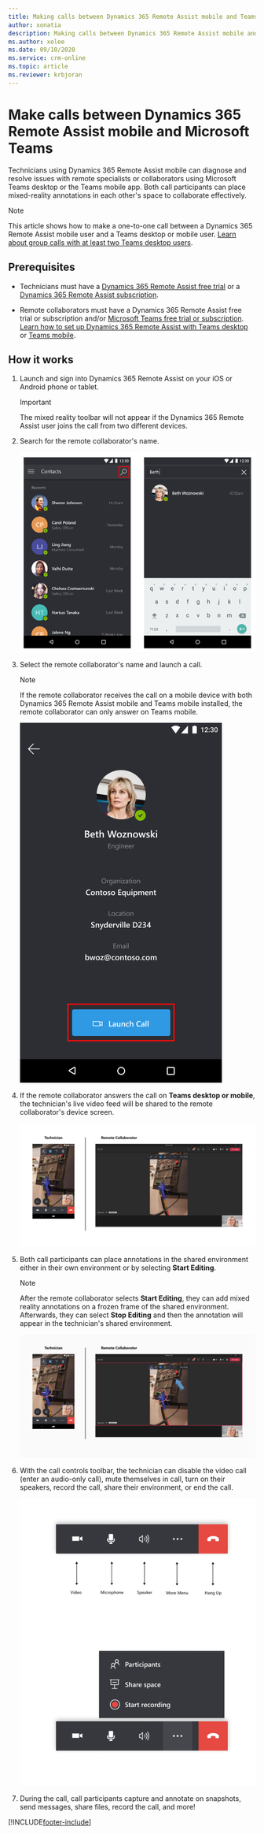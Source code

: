 ```yaml
---
title: Making calls between Dynamics 365 Remote Assist mobile and Teams
author: xonatia
description: Making calls between Dynamics 365 Remote Assist mobile and Teams desktop or mobile 
ms.author: xolee
ms.date: 09/10/2020
ms.service: crm-online
ms.topic: article
ms.reviewer: krbjoran
---
```

# Make calls between Dynamics 365 Remote Assist mobile and Microsoft Teams

Technicians using Dynamics 365 Remote Assist mobile can diagnose and resolve issues with remote specialists or collaborators using Microsoft Teams desktop or the Teams mobile app. Both call participants can place mixed-reality annotations in each other's space to collaborate effectively. 

> [!NOTE]
> This article shows how to make a one-to-one call between a Dynamics 365 Remote Assist mobile user and a Teams desktop or mobile user. [Learn about group calls with at least two Teams desktop users](group-calling.md).

## Prerequisites

- Technicians must have a [Dynamics 365 Remote Assist free trial](../try-remote-assist.md) or a [Dynamics 365 Remote Assist subscription](../buy-remote-assist.md).

- Remote collaborators must have a Dynamics 365 Remote Assist free trial or subscription and/or [Microsoft Teams free trial or subscription](https://www.microsoft.com/microsoft-365/microsoft-teams/group-chat-software). [Learn how to set up Dynamics 365 Remote Assist with Teams desktop](../teams-pc-all.md) or [Teams mobile](../teams-mobile-all.md).

## How it works

1. Launch and sign into Dynamics 365 Remote Assist on your iOS or Android phone or tablet.

    > [!IMPORTANT]
    > The mixed reality toolbar will not appear if the Dynamics 365 Remote Assist user joins the call from two different devices.

2. Search for the remote collaborator's name.

    ![Screenshot of Dynamics 365 Remote Assist mobile, showing the contacts screen and highlighting the search icon.](./media/calls_2.png "Search")

3. Select the remote collaborator's name and launch a call.

    > [!NOTE]
    > If the remote collaborator receives the call on a mobile device with both Dynamics 365 Remote Assist mobile and Teams mobile installed, the remote collaborator can only answer on Teams mobile. 

    ![Screenshot of Dynamics 365 Remote Assist mobile showing the Launch Call button.](./media/calls_3.png)

4. If the remote collaborator answers the call on **Teams desktop or mobile**, the technician's live video feed will be shared to the remote collaborator's device screen.

    ![Screenshot of a Dynamics 365 Remote Assist mobile to Microsoft Teams call.](./media/ram-teams-video.png)

5. Both call participants can place annotations in the shared environment either in their own environment or by selecting **Start Editing**. 

    > [!NOTE] 
    > After the remote collaborator selects **Start Editing**, they can add mixed reality annotations on a frozen frame of the shared environment. Afterwards, they can select **Stop Editing** and then the annotation will appear in the technician's shared environment. 

    ![Side-by-side screenshots of Dynamics 365 Remote Assist mobile and Microsoft Teams, showing annotations appearing in both screens.](./media/ram-teams-remote-collab.png "Place Annotations")

6. With the call controls toolbar, the technician can disable the video call (enter an audio-only call), mute themselves in call, turn on their speakers, record the call, share their environment, or end the call. 

    ![Screenshot of the Dynamics 365 Remote Assist mobile toolbar, pointing at the video toggle icon, the mic toggle icon, the speaker toggle icon, and the end call icon.](./media/call-controls-final.png)

7. During the call, call participants capture and annotate on snapshots, send messages, share files, record the call, and more!

[!INCLUDE[footer-include](../../includes/footer-banner.md)]
